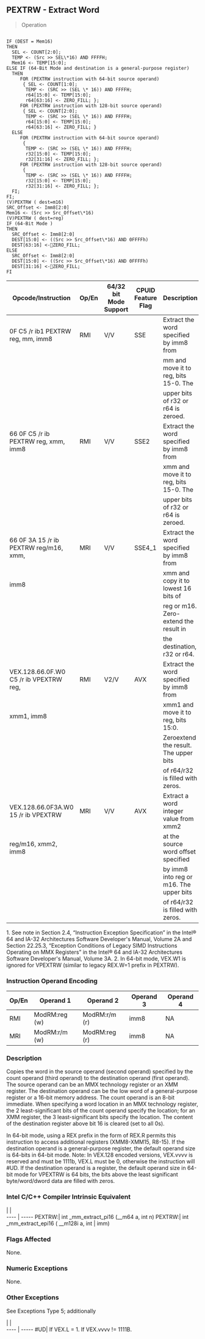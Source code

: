 ## PEXTRW - Extract Word

> Operation
``` slim

IF (DEST = Mem16)
THEN
  SEL <- COUNT[2:0];
  TEMP <- (Src >> SEL\*16) AND FFFFH;
  Mem16 <- TEMP[15:0];
ELSE IF (64-Bit Mode and destination is a general-purpose register)
  THEN
     FOR (PEXTRW instruction with 64-bit source operand)
      { SEL <- COUNT[1:0];
       TEMP <- (SRC >> (SEL \* 16)) AND FFFFH;
       r64[15:0] <- TEMP[15:0];
       r64[63:16] <- ZERO_FILL; };
     FOR (PEXTRW instruction with 128-bit source operand)
      { SEL <- COUNT[2:0];
       TEMP <- (SRC >> (SEL \* 16)) AND FFFFH;
       r64[15:0] <- TEMP[15:0];
       r64[63:16] <- ZERO_FILL; }
  ELSE
     FOR (PEXTRW instruction with 64-bit source operand)
      {
       TEMP <- (SRC >> (SEL \* 16)) AND FFFFH;
       r32[15:0] <- TEMP[15:0];
       r32[31:16] <- ZERO_FILL; };
     FOR (PEXTRW instruction with 128-bit source operand)
      {
       TEMP <- (SRC >> (SEL \* 16)) AND FFFFH;
       r32[15:0] <- TEMP[15:0];
       r32[31:16] <- ZERO_FILL; };
  FI;
FI;
(V)PEXTRW ( dest=m16)
SRC_Offset <- Imm8[2:0]
Mem16 <- (Src >> Src_Offset\*16)
(V)PEXTRW ( dest=reg)
IF (64-Bit Mode )
THEN
  SRC_Offset <- Imm8[2:0]
  DEST[15:0] <- ((Src >> Src_Offset\*16) AND 0FFFFh)
  DEST[63:16] <-ZERO_FILL;
ELSE
  SRC_Offset <- Imm8[2:0]
  DEST[15:0] <- ((Src >> Src_Offset\*16) AND 0FFFFh)
  DEST[31:16] <-ZERO_FILL;
FI

```

 Opcode/Instruction                    | Op/En| 64/32 bit Mode Support| CPUID Feature Flag| Description                            
 ---  | --- | --- | --- | ---
 0F C5 /r ib1 PEXTRW reg, mm, imm8     | RMI  | V/V                   | SSE               | Extract the word specified by imm8 from
                                       |      |                       |                   | mm and move it to reg, bits 15-0. The  
                                       |      |                       |                   | upper bits of r32 or r64 is zeroed.    
 66 0F C5 /r ib PEXTRW reg, xmm, imm8  | RMI  | V/V                   | SSE2              | Extract the word specified by imm8 from
                                       |      |                       |                   | xmm and move it to reg, bits 15-0. The 
                                       |      |                       |                   | upper bits of r32 or r64 is zeroed.    
 66 0F 3A 15 /r ib PEXTRW reg/m16, xmm,| MRI  | V/V                   | SSE4_1            | Extract the word specified by imm8 from
 imm8                                  |      |                       |                   | xmm and copy it to lowest 16 bits of   
                                       |      |                       |                   | reg or m16. Zero-extend the result in  
                                       |      |                       |                   | the destination, r32 or r64.           
 VEX.128.66.0F.W0 C5 /r ib VPEXTRW reg,| RMI  | V2/V                  | AVX               | Extract the word specified by imm8 from
 xmm1, imm8                            |      |                       |                   | xmm1 and move it to reg, bits 15:0.    
                                       |      |                       |                   | Zeroextend the result. The upper bits  
                                       |      |                       |                   | of r64/r32 is filled with zeros.       
 VEX.128.66.0F3A.W0 15 /r ib VPEXTRW   | MRI  | V/V                   | AVX               | Extract a word integer value from xmm2 
 reg/m16, xmm2, imm8                   |      |                       |                   | at the source word offset specified    
                                       |      |                       |                   | by imm8 into reg or m16. The upper bits
                                       |      |                       |                   | of r64/r32 is filled with zeros.       
<aside class="notification">
1. See note in Section 2.4, “Instruction Exception Specification” in
the Intel® 64 and IA-32 Architectures Software Developer's Manual, Volume 2A
and Section 22.25.3, “Exception Conditions of Legacy SIMD Instructions Operating
on MMX Registers” in the Intel® 64 and IA-32 Architectures Software Developer's
Manual, Volume 3A. 2. In 64-bit mode, VEX.W1 is ignored for VPEXTRW (similar
to legacy REX.W=1 prefix in PEXTRW).
</aside>


### Instruction Operand Encoding
 Op/En| Operand 1    | Operand 2    | Operand 3| Operand 4
 ---  | --- | --- | --- | ---
 RMI  | ModRM:reg (w)| ModRM:r/m (r)| imm8     | NA       
 MRI  | ModRM:r/m (w)| ModRM:reg (r)| imm8     | NA       

### Description
Copies the word in the source operand (second operand) specified by the count
operand (third operand) to the destination operand (first operand). The source
operand can be an MMX technology register or an XMM register. The destination
operand can be the low word of a general-purpose register or a 16-bit memory
address. The count operand is an 8-bit immediate. When specifying a word location
in an MMX technology register, the 2 least-significant bits of the count operand
specify the location; for an XMM register, the 3 least-significant bits specify
the location. The content of the destination register above bit 16 is cleared
(set to all 0s).

In 64-bit mode, using a REX prefix in the form of REX.R permits this instruction
to access additional registers (XMM8-XMM15, R8-15). If the destination operand
is a general-purpose register, the default operand size is 64-bits in 64-bit
mode. Note: In VEX.128 encoded versions, VEX.vvvv is reserved and must be 1111b,
VEX.L must be 0, otherwise the instruction will #UD. If the destination operand
is a register, the default operand size in 64-bit mode for VPEXTRW is 64 bits,
the bits above the least significant byte/word/dword data are filled with zeros.



### Intel C/C++ Compiler Intrinsic Equivalent
   | |  
---- | -----
 PEXTRW:| int _mm_extract_pi16 (__m64 a, int n) 
 PEXTRW:| int _mm_extract_epi16 ( __m128i a, int
        | imm)                                  

### Flags Affected
None.


### Numeric Exceptions
None.


### Other Exceptions
See Exceptions Type 5; additionally

   | |  
---- | -----
 #UD| If VEX.L = 1. If VEX.vvvv != 1111B.
